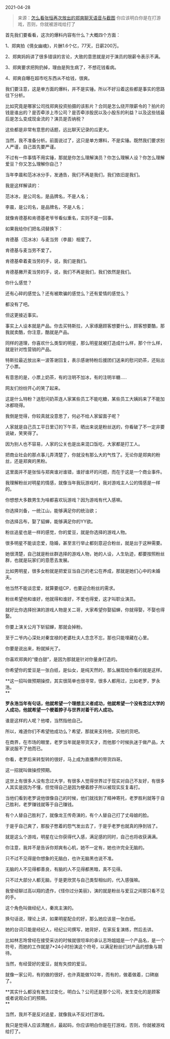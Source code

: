 2021-04-28

> 来源：[怎么看张恒再次放出的郑爽聊天语音与截图](http://mp.weixin.qq.com/s?__biz=MzU3NDc5Nzc0NQ==&mid=2247502269&idx=1&sn=78e107a514c5d5efd48beaa056240dd3&chksm=fd2e6b63ca59e275ab794e9789d3936c92da902bbc429d5ea1dfa87230a96e14db6d02121a12&scene=27#wechat_redirect)
> 你应该明白你是在打游戏，否则，你就被游戏给打了

首先我们要看看，这次的爆料内容有什么？大概四个方面：

  

1、郑爽拍《倩女幽魂》，片酬1.6个亿，77天，日薪200万。

2、郑爽妈妈讲了很多错误的言论，大致的意思就是对于演员的限薪令表示不满。

3、郑爽要求把狗扔掉，理由是狗生病了，不想花钱看病。

4、郑爽自曝在超市吃东西从不给钱，很爽。  

  

我们要注意，这是单方面的爆料，并不是实锤。所以不好沿着这些都是事实的思路往下分析。  

  

比如究竟是哪家公司找郑爽投资拍摄的该影片？合同是怎么绕开限薪令的？拍片的钱是谁出的？是否牵涉上市公司？是否牵涉股民以及小股东的利益？以及这些钱最后是怎么变成现金流的？演员是否纳税？  

  

这些都是非常有意思的话题，远比聊天记录的瓜更大。  

  

当然，我不准备分析。前面说过了，这只是单方爆料，不是实锤。既然我们要求别人严谨，自己首先要严谨。  

  

不过有一件事情不用实锤，那就是你怎么理解演员？你怎么理解人设？你怎么理解爱豆？你又怎么理解你自己？  

  

当年李晨和范冰冰分手，发通告，我们不再是我们，我们依旧是我们。  

  

我是这样解读的：

  

范冰冰，是公司名，是品牌名，不是人名；

李晨，是公司名，是品牌名，不是人名；

  

就像肯德基和肯德基老爷爷看似重名，实则不是一回事。  

  

如果我给你们把名词替换下：  

  

肯德基（范冰冰）与麦当劳（李晨）相爱了。

  

肯德基与麦当劳不爱了。

  

肯德基牵着麦当劳的手，说，我们是我们。  

  

肯德基撇开麦当劳的手，说，我们不再是我们，我们依然是我们。

  

你什么感觉？

  

还有心碎的感觉么？还有被欺骗的感觉么？还有爱情的感觉么？  

  

都没有了吧。

  

但这更接近事实。  

  

事实上人设本就是产品。你去买特斯拉，人家琢磨顾客想要什么，顾客想要酷，那我就卖酷，你注意，酷就是产品。

  

同样的道理，你喜欢什么类型的明星，那么明星就被打造成什么样，那个什么样，就是针对性营销的产品。

  

特斯拉最近放出来一波答谢回复，表示感谢特粉后援团们送来的慰问奶茶，还贴出了小票。  

  

有意思的是，小票上奶茶，有的注明不加冰，有的注明半糖.....

  

网友们纷纷开心的笑了起来。  

  

这是什么特粉？送慰问奶茶连人家某些员工不能吃糖，某些员工大姨妈来了不能加冰都晓得。  

  

我倒是觉得，你较真就没意思了，何必不给人家留面子呢？  

  

人家就是自己员工平日里订的下午茶，晒出来说是粉丝送的，你看破了不一定非要说破，笑笑得了。  

  

因为别人也不容易，人家的公关也是出来混口饭吃，大家都是打工人。  

  

把商业社会的那点事儿弄清楚了，你就没有那么大的气性了。无论你是郑爽的粉丝，还是郑爽的黑粉。  

  

这里面并不是张恒与郑爽谁对谁错，谁好谁坏的问题，而在于这是一个商业事件。

  

我理解粉丝对明星的情感，就像当年我玩游戏时，我对游戏主人公的情感是一样的。  

  

你想想大多数男生为啥都喜欢玩游戏？因为游戏有代入感嘛。

  

你选择刘备，一统江山，能够满足你的统治欲；

你选择吕布，娶了貂蝉，能够满足你的YY欲。

  

粉丝追星也是一样的感觉，你的爱豆，就是你选择的游戏人物。  

  

很多明星不能谈恋爱，隐婚，甚至言行举止都刻意迎合粉丝，就是出于这种需要。  

  

她很清楚，自己就是粉丝群选择的游戏人物，她的人设，人生轨迹，都要按照粉丝群，也就是玩家们的意愿去发展。

  

比如男明星，很多女粉就是把爱豆当自己的老公在养成，那就是她们心中的未婚夫。  

  

他当然不能谈恋爱，就算要组CP，也要迎合粉丝的需求。

  

粉丝希望他和谁好，他就得和谁好，不爱也得爱，这才叫职业演员。  

  

就好比你选择扮演的游戏人物是关二哥，大家希望你娶貂蝉，你就得娶，不娶也得娶。

  

你要上演关公月下斩貂蝉，那就会掉粉。

  

至于二爷内心深处对秦宜禄的老婆杜夫人念念不忘，那也只能埋藏在心里。

  

你要是说出来，粉就掉光了。

  

你喜欢郑爽的“傻白甜”，是因为那就是针对你量身打造的。

  

你希望你的爱豆是一张白纸，是仙女，是纯天然的，那么展现给你看的就是这样。

  

 **这一招叫做预期操控，其实很简单也很寻常，很多人都用过，比如老罗，罗永浩。  
**

  

 **罗永浩当年有句话，他就希望一个理想主义者成功，他就希望一个没有念过大学的人成功，他就希望一个梗着脖子与世界对着干的人成功。**

  

谁是这样的人呢？他喽，当然指他自己。  

  

所以，难道你们不希望他成功么？希望，那就来支持他，买他的货吧。

  

在商界，在市场的眼里，老罗当年就是带货天才，而他那个时候执迷于做产品，大家说服不了他而已。

  

你看，老罗后来转型转的很好，马上成为直播界的带货四哥。  

  

这一招就叫做操控预期。  

  

这世上有很多人没有念过大学，有很多人觉得世界过于现实对自己不友好，有很多人其实是因为不懂，但觉得自己是因为梗着脖子所以被现实反复毒打。

  

当他们看到老罗说他很像自己的时候，他们就找到了精神寄托，老罗胜利就等于自己胜利，老罗赚钱就等于自己赚钱。

  

有个人替自己胜利了，就像龙王传奇演的，有个人替自己打了丈母娘的脸。

  

于是乎自己爽了，那股子憋着的怨气发出去了，于是乎老罗也就真的挣到钱了。  

  

就是这么个游戏，明星在让你获得代入感，满足感的同时，自己也将收获满满。  

  

你注意，我并不是告诉你郑爽有心机，她不一定有，她也许完全无脑的。  

  

只不过不见得是你想象的无脑白，也许无脑黑也说不准。

  

无脑的人不见得都善良，有脑的人不见得都黑暗，真不见得。  

  

只不过大部分人都无脑，于是更欣赏与自己类型相似的，代入感强嘛。  

  

我曾经聊过高以翔的遗作，《怪你过分美丽》，演的就是粉丝与爱豆之间那只看不见的手。

  

这个角色叫做经纪人，秦岚主演的。

  

换句话说，理论上讲，如果明星配合的好，那么她应该是一张白纸。

  

她的台词只能是经纪人，经纪公司撰写，她背好，在家反复演练，然后去讲。

  

比如林志玲曾经在接受采访的时候就很坦率的承认志玲姐姐是一个产品名，是一个符号，而她的工作就是7*24小时扮演这个符号，以满足粉丝们对产品的想象与期待。

  

当然，有经营好的爱豆，就有失控的爱豆。  

  

就像一家公司，有的做的很好，也许真能做102年，而有的，做着做着，口碑崩了。

  

 **其实什么都没有发生过变化，明白么？公司还是那个公司，发生变化的是顾客或者说观众们的预期。  
**

  

当然，我并不是反对追星，就像我从不反对打游戏。  

  

我只是觉得人应该清醒点，最起码，你应该明白你是在打游戏，否则，你就被游戏给打了。

